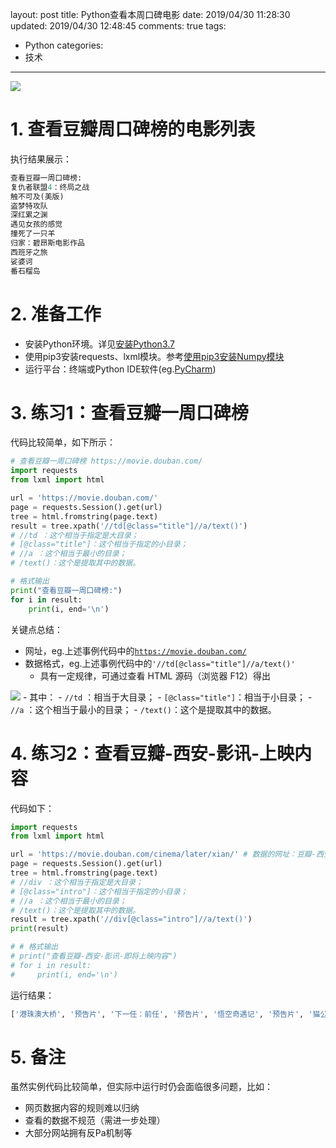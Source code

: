 layout: post
title: Python查看本周口碑电影
date: 2019/04/30 11:28:30
updated: 2019/04/30 12:48:45
comments: true
tags:
- Python
categories:
- 技术

---
<img src="https://eisenhao.coding.net/p/eisenhao/d/eisenhao/git/raw/master/uploads/PythonSimpleWebCTest.jpg" class="full-image" />

# 1. 查看豆瓣周口碑榜的电影列表
执行结果展示：
```Python
查看豆瓣一周口碑榜:
复仇者联盟4：终局之战
触不可及(美版)
盗梦特攻队
深红累之渊
遇见女孩的感觉
撞死了一只羊
归家：碧昂斯电影作品
西班牙之旅
娑婆诃
番石榴岛
```

<!-- more -->

# 2. 准备工作
- 安装Python环境。详见[安装Python3.7](https://eisenhao.cn/2018/09/23/AfterInstallManjaro/#%E5%AE%89%E8%A3%85Python3-7)
- 使用pip3安装requests、lxml模块。参考[使用pip3安装Numpy模块](https://eisenhao.cn/2018/09/23/AfterInstallManjaro/#%E4%BD%BF%E7%94%A8pip3%E5%AE%89%E8%A3%85Numpy%E6%A8%A1%E5%9D%97)
- 运行平台：终端或Python IDE软件(eg.[PyCharm](http://www.jetbrains.com/pycharm/))

# 3. 练习1：查看豆瓣一周口碑榜
代码比较简单，如下所示：
```Python
# 查看豆瓣一周口碑榜 https://movie.douban.com/
import requests
from lxml import html

url = 'https://movie.douban.com/'
page = requests.Session().get(url)
tree = html.fromstring(page.text)
result = tree.xpath('//td[@class="title"]//a/text()')
# //td ：这个相当于指定是大目录；
# [@class="title"]：这个相当于指定的小目录；
# //a ：这个相当于最小的目录；
# /text()：这个是提取其中的数据。

# 格式输出
print("查看豆瓣一周口碑榜:")
for i in result:
    print(i, end='\n')
```

关键点总结：
- 网址，eg.上述事例代码中的<code>https://movie.douban.com/</code>
- 数据格式，eg.上述事例代码中的<code>'//td[@class="title"]//a/text()'</code>
    - 具有一定规律，可通过查看 HTML 源码（浏览器 F12）得出
<img src="https://eisenhao.coding.net/p/eisenhao/d/eisenhao/git/raw/master/uploads/PythonSimpleWebCTest2.jpg" class="full-image" />
    - 其中：
      - <code>//td</code> ：相当于大目录；
      - <code>[@class="title"]</code>：相当于小目录；
      - <code>//a</code> ：这个相当于最小的目录；
      - <code>/text()</code>：这个是提取其中的数据。

# 4. 练习2：查看豆瓣-西安-影讯-上映内容
代码如下：
```Python
import requests
from lxml import html

url = 'https://movie.douban.com/cinema/later/xian/' # 数据的网址：豆瓣-西安-影讯-即将上映内容
page = requests.Session().get(url)
tree = html.fromstring(page.text)
# //div ：这个相当于指定是大目录；
# [@class="intro"]：这个相当于指定的小目录；
# //a ：这个相当于最小的目录；
# /text()：这个是提取其中的数据。
result = tree.xpath('//div[@class="intro"]//a/text()')
print(result)

# # 格式输出
# print("查看豆瓣-西安-影讯-即将上映内容")
# for i in result:
#     print(i, end='\n')
```

运行结果：
```Python
['港珠澳大桥', '预告片', '下一任：前任', '预告片', '悟空奇遇记', '预告片', '猫公主苏菲', '预告片', '国礼', '预告片', '大破天门阵', '柔情史', '预告片', '罗马', '预告片', '大侦探皮卡丘', '预告片', '进京城', '预告片', '一个母亲的复仇', '预告片', '欢迎来北方II', '预告片', '半边天', '预告片', '一路疯癫', '预告片', '周恩来回延安', '预告片', '海蒂和爷爷', '预告片', '企鹅公路', '预告片', '妈阁是座城', '预告片', '致命梦魇', '预告片', '音乐家', '预告片', '你好现任']
```

# 5. 备注
虽然实例代码比较简单，但实际中运行时仍会面临很多问题，比如： 
- 网页数据内容的规则难以归纳 
- 查看的数据不规范（需进一步处理） 
- 大部分网站拥有反Pa机制等
